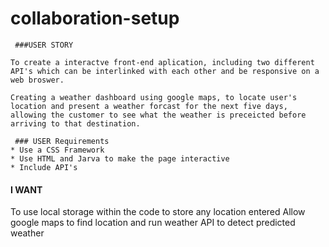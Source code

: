 # collaboration-setup

```
 ###USER STORY

To create a interactve front-end aplication, including two different API's which can be interlinked with each other and be responsive on a web broswer. 

Creating a weather dashboard using google maps, to locate user's location and present a weather forcast for the next five days, allowing the customer to see what the weather is preceicted before arriving to that destination. 

 ### USER Requirements 
* Use a CSS Framework 
* Use HTML and Jarva to make the page interactive 
* Include API's 

```

#### I WANT
To use local storage within the code to store any location entered 
Allow google maps to find location and run weather API to detect predicted weather 